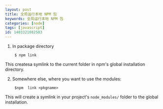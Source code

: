 ```yaml
---
layout: post
title: 全局运行本地 NPM 包
keywords: 全局运行本地 NPM 包
categories: [node]
tags: [javascript]
id: 1403321082583
---
```


1. In package directory

        $ npm link

This createsa symlink to the current folder in npm's global installation directory.

2. Somewhere else, where you want to use the modules:

        $npm  link <pkgname>

This will  create a symlink in your project's `node_modules/` folder to the global installation.

